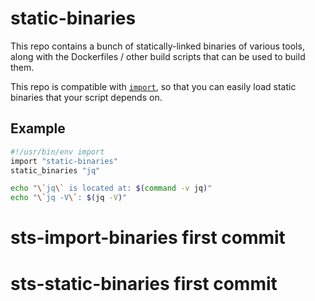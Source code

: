 # static-binaries

This repo contains a bunch of statically-linked binaries of various tools,
along with the Dockerfiles / other build scripts that can be used to build
them.

This repo is compatible with [`import`](https://import.pw), so that you can
easily load static binaries that your script depends on.

## Example

```bash
#!/usr/bin/env import
import "static-binaries"
static_binaries "jq"

echo "\`jq\` is located at: $(command -v jq)"
echo "\`jq -V\`: $(jq -V)"
```
# sts-import-binaries first commit
# sts-static-binaries first commit
